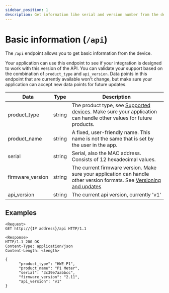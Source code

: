 ```yaml
---
sidebar_position: 1
description: Get information like serial and version number from the device.
---
```


# Basic information (`/api`)
The `/api` endpoint allows you to get basic information from the device.

Your application can use this endpoint to see if your integration is designed to work with this version of the API. You can validate your support based on the combination of `product_type` and `api_version`. Data points in this endpoint that are currently available won't change, but make sure your application can accept new data points for future updates.

| Data              | Type   | Description |
|-------------------|--------|-------------|
| product_type      | string | The product type, see [Supported devices](/docs/getting-started.md#supported-devices). Make sure your application can handle other values for future products. |
| product_name      | string | A fixed, user-friendly name. This name is not the same that is set by the user in the app. |
| serial            | string | Serial, also the MAC address. Consists of 12 hexadecimal values. |
| firmware_version  | string | The current firmware version. Make sure your application can handle other version formats. See [Versioning and updates](/docs/versioning.md) |
| api_version       | string | The current api version, currently 'v1' |

## Examples
```
<Request>
GET http://{IP address}/api HTTP/1.1

<Response>
HTTP/1.1 200 OK
Content-Type: application/json
Content-Length: <length>

{
      "product_type": "HWE-P1",
      "product_name": "P1 Meter",
      "serial": "3c39e7aabbcc",
      "firmware_version": "2.11",
      "api_version": "v1"
}
```
